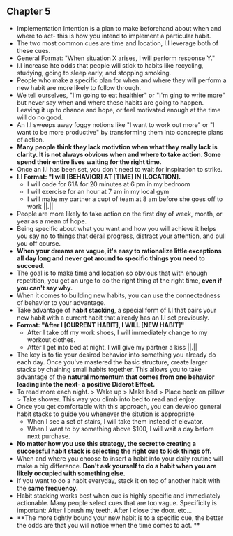 ## Chapter 5
- Implementation Intention is a plan to make beforehand about when and where to act- this is how you intend to implement a particular habit. 
- The two most common cues are time and location, I.I leverage both of these cues. 
- General Format: "When situation X arises, I will perform response Y." 
- I.I increase hte odds that people will stick to habits like recycling, studying, going to sleep early, and stopping smoking. 
- People who make a specific plan for when and where they will perform a new habit are more likely to follow through. 
- We tell ourselves, "I'm going to eat healthier" or "I'm ging to write more" but never say when and where these habits are going to happen. Leaving it up to chance and hope, or feel motivated enough at the time will do no good. 
- An I.I sweeps away foggy notions like "I want to work out more" or "I want to be more productive" by transforming them into concrepte plans of action. 
- **Many people think they lack motivtion when what they really lack is clarity. It is not always obvious when and where to take action. Some spend their entire lives waiting for the right time.**
- Once an I.I has been set, you don't need to wait for inspiration to strike. 
- **I.I Format: "I will [BEHAVIOR] AT [TIME] IN [LOCATION].**
    - I will code for 61A for 20 minutes at 6 pm in my bedroom
    - I will exercise for an hour at 7 am in my local gym
    - I will make my partner a cupt of team at 8 am before she goes off to work ||.||
- People are more likely to take action on the first day of week, month, or year as a mean of hope. 
- Being specific about what you want and how you will achieve it helps you say no to things that derail progress, distract your attention, and pull you off course. 
- **When your dreams are vague, it's easy to rationalize little exceptions all day long and never got around to specific things you need to succeed**.
- The goal is to make time and location so obvious that with enough repetition, you get an urge to do the right thing at the right time, **even if you can't say why.** 
- When it comes to building new habits, you can use the connectedness of behavior to your advantage.
- Take advantage of **habit stacking**, a special form of I.I that pairs your new habit with a current habit that already has an I.I set previously. 
- **Format: "After I [CURRENT HABIT], I WILL [NEW HABIT]"**
    - After I take off my work shoes, I will immediately change to my workout clothes. 
    - After I get into bed at night, I will give my partner a kiss ||.||
- The key is to tie your desired behavior into something you already do each day. Once you've mastered the basic structure, create larger stacks by chaining small habits together. This allows you to take advantage of the **natural momentum that comes from one behavior leading into the next- a positive Diderot Effect.**
- To read more each night. > Wake up > Make bed > Place book on pillow > Take shower. This way you climb into bed to read and enjoy. 
- Once you get comfortable with this approach, you can develop general habit stacks to guide you whenever the sitution is appropriate
    - When I see a set of stairs, I will take them instead of elevator. 
    - When I want to by something above $100, I will wait a day before next purchase. 
- **No matter how you use this strategy, the secret to creating a successful habit stack is selecting the right cue to kick things off.**
- When and where you choose to insert a habit into your daily routine will make a big difference. **Don't ask yourself to do a habit when you are likely occupied with something else.**
- If you want to do a habit everyday, stack it on top of another habit with the **same frequency.**
- Habit stacking works best when cue is highly specific and immediately actionable. Many people select cues that are too vague. Specificity is important: After I brush my teeth. After I close the door. etc... 
- **The more tightly bound your new habit is to a specific cue, the better the odds are that you will notice when the time comes to act. **
